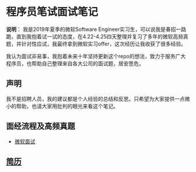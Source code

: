 # 程序员笔试面试笔记
**说明**：
我是2019年夏季的微软Software Engineer实习生，可以说我是春招一路跪，直到我抱着试一试的态度，在4.22-4.25四天整理并复习了多年的微软高频真题，并针对性应试，我最终拿到微软实习offer，这次经历让我收获了很多经验。

我认为面试非易事，我抱着未来十年坚持更新这个repo的想法，致力于服务广大程序员，也帮助自己整理来自各大公司的面试题，居安思危。

## 声明
我不是招聘人员，我的建议都是个人经验的总结和反思。只希望为大家提供一点微小的帮助，也请大家用批判的眼光来看这个笔记。

## 面经流程及高频真题
* [微软面试](./microsoft/readme.md)

## [简历](./resume/readme.md)